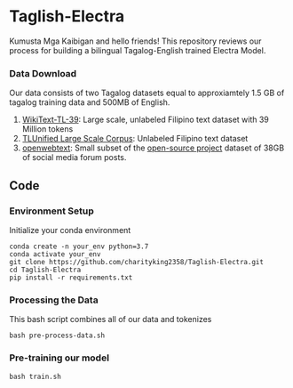 # Taglish-Electra
Kumusta Mga Kaibigan and hello friends!
This repository reviews our process for building a bilingual Tagalog-English trained Electra Model. 


### Data Download
Our data consists of two Tagalog datasets equal to approxiamtely 1.5 GB of tagalog training data and 500MB of English. 
1) [WikiText-TL-39](https://s3.us-east-2.amazonaws.com/blaisecruz.com/datasets/wikitext-tl-39/wikitext-tl-39.zip): Large scale, unlabeled Filipino text dataset with 39 Million tokens 
2) [TLUnified Large Scale Corpus](https://www.blaisecruz.com/resources/): Unlabeled Filipino text dataset
3) [openwebtext](https://drive.google.com/drive/folders/1IaD_SIIB-K3Sij_-JjWoPy_UrWqQRdjx?usp=sharing): Small subset of the [open-source project](https://skylion007.github.io/OpenWebTextCorpus/) dataset of 38GB of social media forum posts. 

## Code 

### Environment Setup 
Initialize your conda environment 
```
conda create -n your_env python=3.7
conda activate your_env
git clone https://github.com/charityking2358/Taglish-Electra.git
cd Taglish-Electra
pip install -r requirements.txt
```
### Processing the Data
This bash script combines all of our data and tokenizes
```
bash pre-process-data.sh
```

### Pre-training our model 
```
bash train.sh
```
